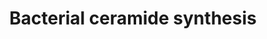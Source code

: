 ---
annotations:
- id: PW:0000162
  parent: classic metabolic pathway
  type: Pathway Ontology
  value: sphingolipid biosynthetic pathway
- id: PW:0000010
  parent: classic metabolic pathway
  type: Pathway Ontology
  value: lipid metabolic pathway
authors:
- Conroy lipids
- Egonw
- AlexanderPico
- Eweitz
- DeSl
communities:
- Lipids
description: This pathway depicts the bacterial ceramide synthesis; bacteria are known
  to produces various groups of sphingolipids. This lipid class holds several physiological
  functions. In the human microbiome, commensal and pathogenic bacteria use sphingolipids
  to mimic the inflammatory system of the host.  Several key eukaryotic ceramide synthesis
  enzymes have no bacterial homologue, which creates a challenge in understanding
  their biosynthetic pathway(s).  Sphingolipids have only been measured in a few bacterial
  taxa (e.g. Saccharomyces cerevisiae, Pichia pastoris)[PMID:29863195] and with great
  variety of acyl chain length and hydroxylation, headgroups, and the saturation degree.
  All of these variables influence the role of a sphingolipid on the host system and
  are therefore important to study in different bacteria.  This pathway uses the example
  of C. Vibriodes (supported by BridgeDb and Ensembl); the publication describing
  this pathway was originally written for C. crescentus [PMID:34969973]; identifiers
  for data analysis might be found through the CauloBrowser tool [PMID:26476443].
last-edited: 2023-03-18
organisms:
- Caulobacter vibrioides
redirect_from:
- /index.php/Pathway:WP5271
- /instance/WP5271
- /instance/WP5271_r125877
revision: r125877
schema-jsonld:
- '@context': https://schema.org/
  '@id': https://wikipathways.github.io/pathways/WP5271.html
  '@type': Dataset
  creator:
    '@type': Organization
    name: WikiPathways
  description: This pathway depicts the bacterial ceramide synthesis; bacteria are
    known to produces various groups of sphingolipids. This lipid class holds several
    physiological functions. In the human microbiome, commensal and pathogenic bacteria
    use sphingolipids to mimic the inflammatory system of the host.  Several key eukaryotic
    ceramide synthesis enzymes have no bacterial homologue, which creates a challenge
    in understanding their biosynthetic pathway(s).  Sphingolipids have only been
    measured in a few bacterial taxa (e.g. Saccharomyces cerevisiae, Pichia pastoris)[PMID:29863195]
    and with great variety of acyl chain length and hydroxylation, headgroups, and
    the saturation degree. All of these variables influence the role of a sphingolipid
    on the host system and are therefore important to study in different bacteria.  This
    pathway uses the example of C. Vibriodes (supported by BridgeDb and Ensembl);
    the publication describing this pathway was originally written for C. crescentus
    [PMID:34969973]; identifiers for data analysis might be found through the CauloBrowser
    tool [PMID:26476443].
  keywords:
  - 3-ketosphinganine
  - Acyl-CoA
  - CerR
  - CoA
  - L-Serine
  - Long-chain FA-CoA Ligase
  - N-acyl-3-oxosphinganine
  - N-acyl-sphinganine
  - Palmitic acid
  - Palmitoyl-CoA
  - Spt
  - bCerS
  license: CC0
  name: Bacterial ceramide synthesis
seo: CreativeWork
title: Bacterial ceramide synthesis
wpid: WP5271
---